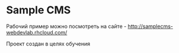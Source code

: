 Sample CMS
==========

Рабочий пример можно посмотреть на сайте - http://samplecms-webdevlab.rhcloud.com/

Проект создан в целях обучения


